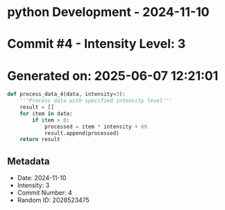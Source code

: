 ﻿# python Development - 2024-11-10
# Commit #4 - Intensity Level: 3
# Generated on: 2025-06-07 12:21:01
```python
def process_data_4(data, intensity=3):
    '''Process data with specified intensity level'''
    result = []
    for item in data:
        if item > 0:
            processed = item * intensity + 69
            result.append(processed)
    return result
```
## Metadata
- Date: 2024-11-10
- Intensity: 3
- Commit Number: 4
- Random ID: 2028523475
